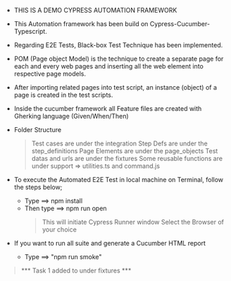 
* THIS IS A DEMO CYPRESS AUTOMATION FRAMEWORK

* This Automation framework has been build on Cypress-Cucumber-Typescript.

* Regarding E2E Tests,  Black-box Test Technique has been implemented.

* POM (Page object Model) is the technique to create a separate page for each and every web pages
and inserting all the web element into respective page models.

* After importing related pages into test script, an instance (object) of a page is created in the test scripts.

* Inside the cucumber framework all Feature files are created with Gherking language (Given/When/Then)
* Folder Structure
  >Test cases are under the integration
  >Step Defs are under the step_definitions
  >Page Elements are under the page_objects
  >Test datas and urls are under the fixtures
  >Some reusable functions are under support => utilities.ts and command.js

* To execute the Automated E2E Test in local machine on Terminal, follow the steps below;
  - Type ==> npm install
  - Then type ==> npm run open 
    > This will initiate Cypress Runner window
    > Select the Browser of your choice

* If you want to run all suite and generate a Cucumber HTML report
  - Type ==> "npm run smoke"
  

>*** Task 1 added to under fixtures ***